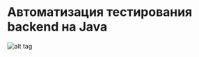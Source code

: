 # Автоматизация тестирования backend на Java

![alt tag](https://i.imgur.com/SQaPsmE.png?1 "Отчет в Allure пока с дублированием записей")